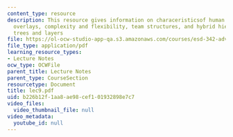 ```yaml
---
content_type: resource
description: This resource gives information on characeristicsof human layered organizations,
  overlays, complexity and flexibility, team structures, and hybrid hierarchy or mixed
  trees and layers
file: https://ol-ocw-studio-app-qa.s3.amazonaws.com/courses/esd-342-advanced-system-architecture-spring-2006/b226b12f1aa8ae98cef101932898e7c7_lec9.pdf
file_type: application/pdf
learning_resource_types:
- Lecture Notes
ocw_type: OCWFile
parent_title: Lecture Notes
parent_type: CourseSection
resourcetype: Document
title: lec9.pdf
uid: b226b12f-1aa8-ae98-cef1-01932898e7c7
video_files:
  video_thumbnail_file: null
video_metadata:
  youtube_id: null
---
```

